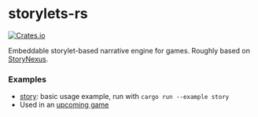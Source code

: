 # storylets-rs

[![Crates.io][crates_img]][crates_link]

[crates_img]: https://img.shields.io/crates/v/storylets.svg
[crates_link]: https://crates.io/crates/storylets

Embeddable storylet-based narrative engine for games. Roughly based on [StoryNexus](https://docs.google.com/document/d/1K1wnNJoBhxr17fe3kHQTnpvWLdyxeKWZBKivDQHsdJg).

### Examples
- [story](examples/story.throne): basic usage example, run with `cargo run --example story`
- Used in an [upcoming game](https://twitter.com/cmd_tea/)
